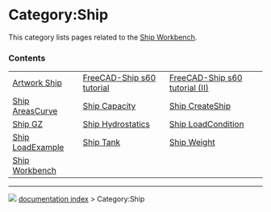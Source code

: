# Category:Ship
This category lists pages related to the [Ship Workbench](Ship_Workbench.md).

### Contents

|     |     |     |
| --- | --- | --- |
| [Artwork Ship](Artwork_Ship.md) | [FreeCAD-Ship s60 tutorial](FreeCAD-Ship_s60_tutorial.md) | [FreeCAD-Ship s60 tutorial (II)](FreeCAD-Ship_s60_tutorial_(II).md) |
| [Ship AreasCurve](Ship_AreasCurve.md) | [Ship Capacity](Ship_Capacity.md) | [Ship CreateShip](Ship_CreateShip.md) |
| [Ship GZ](Ship_GZ.md) | [Ship Hydrostatics](Ship_Hydrostatics.md) | [Ship LoadCondition](Ship_LoadCondition.md) |
| [Ship LoadExample](Ship_LoadExample.md) | [Ship Tank](Ship_Tank.md) | [Ship Weight](Ship_Weight.md) |
| [Ship Workbench](Ship_Workbench.md) |



---
![](images/Right_arrow.png) [documentation index](../README.md) > Category:Ship
